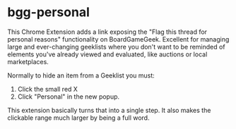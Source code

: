 # bgg-personal
This Chrome Extension adds a link exposing the "Flag this thread for personal reasons" functionality on BoardGameGeek. Excellent for managing large and ever-changing geeklists where you don't want to be reminded of elements you've already viewed and evaluated, like auctions or local marketplaces.

Normally to hide an item from a Geeklist you must:

1. Click the small red X
2. Click "Personal" in the new popup.

This extension basically turns that into a single step. It also makes the clickable range much larger by being a full word.
